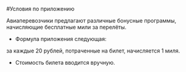 #Условия по приложению

Авиаперевозчики предлагают различные бонусные программы, начисляющие бесплатные мили за перелёты.

* Формула приложения следующая: 

за каждые 20 рублей, потраченные на билет, начисляется 1 миля.



* Стоимость билета вводится вручную.